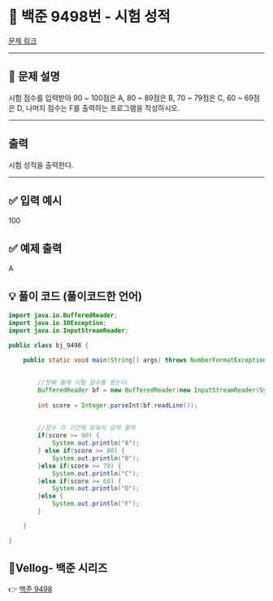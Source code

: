 # 📂 백준 9498번 - 시험 성적
[문제 링크](https://www.acmicpc.net/problem/9498)

---

## 📝 문제 설명

시험 점수를 입력받아 90 ~ 100점은 A, 80 ~ 89점은 B, 70 ~ 79점은 C, 60 ~ 69점은 D, 나머지 점수는 F를 출력하는 프로그램을 작성하시오.

---

## 출력
시험 성적을 출력한다.

---
## ✅ 입력 예시
100

## ✅ 예제 출력
A

## 💡 풀이 코드 (풀이코드한 언어)

```java
import java.io.BufferedReader;
import java.io.IOException;
import java.io.InputStreamReader;

public class bj_9498 {

	public static void main(String[] args) throws NumberFormatException, IOException {
		
		
		//첫째 줄에 시험 점수를 받는다.
		BufferedReader bf = new BufferedReader(new InputStreamReader(System.in));
		
		int score = Integer.parseInt(bf.readLine());
		
		
		//점수 각 구간에 맞춰서 성적 출력
		if(score >= 90) {
			System.out.println("A");
		} else if(score >= 80) {
			System.out.println("B");
		}else if(score >= 70) {
			System.out.println("C");
		}else if(score >= 60) {
			System.out.println("D");
		}else {
			System.out.println("F");
		}

	}

}


```
## 📎Vellog- 백준 시리즈    
👉 [백준 9498](https://velog.io/@subin_k/%EB%B0%B1%EC%A4%809498%EB%B2%88-%EC%8B%9C%ED%97%98-%EC%84%B1%EC%A0%81)
